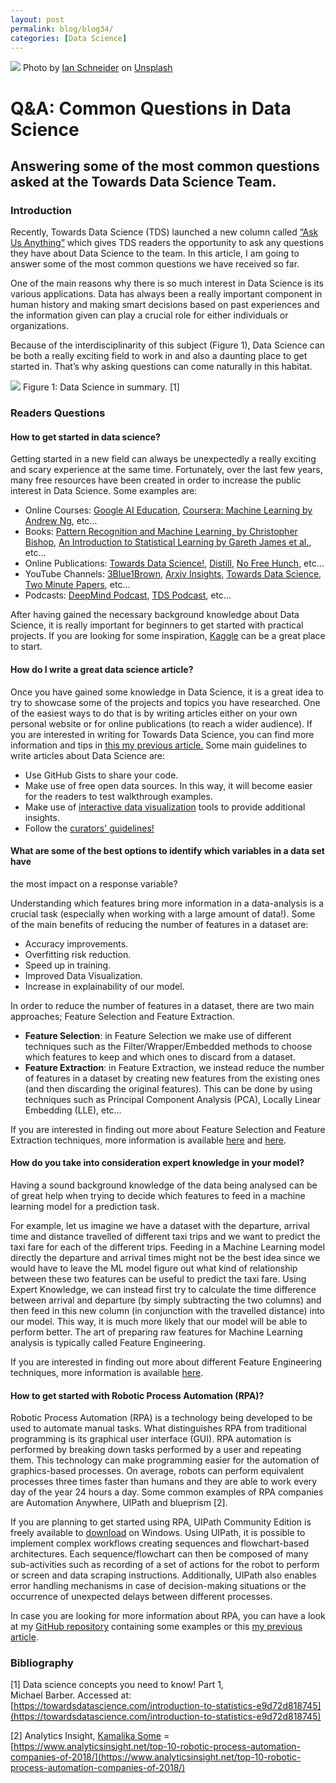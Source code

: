 ```yaml
---
layout: post
permalink: blog/blog34/
categories: [Data Science]
---
```


![](https://cdn-images-1.medium.com/max/2600/0*YA7oZ_Z36iQbeHB2)
<span class="figcaption_hack">Photo by [Ian
Schneider](https://unsplash.com/@goian?utm_source=medium&utm_medium=referral) on
[Unsplash](https://unsplash.com?utm_source=medium&utm_medium=referral)</span>

<!--end_excerpt-->

# Q&A: Common Questions in Data Science

## Answering some of the most common questions asked at the Towards Data Science Team.

### Introduction

Recently, Towards Data Science (TDS) launched a new column called [“Ask Us
Anything”](https://towardsdatascience.com/ask-us-anything-70617fc7eccf) which
gives TDS readers the opportunity to ask any questions they have about Data
Science to the team. In this article, I am going to answer some of the most
common questions we have received so far.

One of the main reasons why there is so much interest in Data Science is its
various applications. Data has always been a really important component in human
history and making smart decisions based on past experiences and the information
given can play a crucial role for either individuals or organizations.

Because of the interdisciplinarity of this subject (Figure 1), Data Science can
be both a really exciting field to work in and also a daunting place to get
started in. That’s why asking questions can come naturally in this habitat.

![](https://cdn-images-1.medium.com/max/2000/1*jd_xgOzAFw7rBklREtgOTQ.png)
<span class="figcaption_hack">Figure 1: Data Science in summary. [1]</span>

### Readers Questions

#### How to get started in data science?

Getting started in a new field can always be unexpectedly a really exciting and
scary experience at the same time. Fortunately, over the last few years, many
free resources have been created in order to increase the public interest in
Data Science. Some examples are:

* Online Courses: [Google AI Education](https://ai.google/education/), [Coursera:
Machine Learning by Andrew Ng](https://www.coursera.org/learn/machine-learning),
etc...
* Books: [Pattern Recognition and Machine Learning, by Christopher
Bishop](http://users.isr.ist.utl.pt/~wurmd/Livros/school/Bishop%20-%20Pattern%20Recognition%20And%20Machine%20Learning%20-%20Springer%20%202006.pdf),
[An Introduction to Statistical Learning by Gareth James et
al.](http://faculty.marshall.usc.edu/gareth-james/ISL/), etc…
* Online Publications: [Towards Data Science!](https://towardsdatascience.com/),
[Distill](https://distill.pub/), [No Free Hunch](http://blog.kaggle.com/), etc…
* YouTube Channels:
[3Blue1Brown](https://www.youtube.com/channel/UCYO_jab_esuFRV4b17AJtAw), [Arxiv
Insights](https://www.youtube.com/channel/UCNIkB2IeJ-6AmZv7bQ1oBYg), [Towards
Data Science](https://www.youtube.com/channel/UCuHZ1UYfHRqk3-5N5oc97Kw), [Two
Minute Papers](https://www.youtube.com/channel/UCbfYPyITQ-7l4upoX8nvctg), etc…
* Podcasts: [DeepMind
Podcast](https://deepmind.com/blog/article/welcome-to-the-deepmind-podcast),
[TDS Podcast](https://towardsdatascience.com/our-podcast-c5c1129bc5cf), etc…

After having gained the necessary background knowledge about Data Science, it is
really important for beginners to get started with practical projects. If you
are looking for some inspiration, [Kaggle](https://www.kaggle.com/) can be a
great place to start.

#### How do I write a great data science article?

Once you have gained some knowledge in Data Science, it is a great idea to try
to showcase some of the projects and topics you have researched. One of the
easiest ways to do that is by writing articles either on your own personal
website or for online publications (to reach a wider audience). If you are
interested in writing for Towards Data Science, you can find more information
and tips in [this my previous
article.](https://towardsdatascience.com/writing-for-towards-data-science-more-than-a-community-6c9f0452b280)
Some main guidelines to write articles about Data Science are:

* Use GitHub Gists to share your code.
* Make use of free open data sources. In this way, it will become easier for the
readers to test walkthrough examples.
* Make use of [interactive data
visualization](https://towardsdatascience.com/interactive-data-visualization-167ae26016e8)
tools to provide additional insights.
* Follow the [curators'
guidelines!](https://help.medium.com/hc/en-us/articles/360006362473-Medium-s-Curation-Guidelines-everything-writers-need-to-know)

#### What are some of the best options to identify which variables in a data set have
the most impact on a response variable?

Understanding which features bring more information in a data-analysis is a
crucial task (especially when working with a large amount of data!). Some of the
main benefits of reducing the number of features in a dataset are:

* Accuracy improvements.
* Overfitting risk reduction.
* Speed up in training.
* Improved Data Visualization.
* Increase in explainability of our model.

In order to reduce the number of features in a dataset, there are two main
approaches; Feature Selection and Feature Extraction.

* **Feature Selection**: in Feature Selection we make use of different techniques
such as the Filter/Wrapper/Embedded methods to choose which features to keep and
which ones to discard from a dataset.
* **Feature Extraction**: in Feature Extraction, we instead reduce the number of
features in a dataset by creating new features from the existing ones (and then
discarding the original features). This can be done by using techniques such as
Principal Component Analysis (PCA), Locally Linear Embedding (LLE), etc…

If you are interested in finding out more about Feature Selection and Feature
Extraction techniques, more information is available
[here](https://towardsdatascience.com/feature-selection-techniques-1bfab5fe0784)
and
[here](https://towardsdatascience.com/feature-extraction-techniques-d619b56e31be).

#### How do you take into consideration expert knowledge in your model?

Having a sound background knowledge of the data being analysed can be of great
help when trying to decide which features to feed in a machine learning model
for a prediction task.

For example, let us imagine we have a dataset with the departure, arrival time
and distance travelled of different taxi trips and we want to predict the taxi
fare for each of the different trips. Feeding in a Machine Learning model
directly the departure and arrival times might not be the best idea since we
would have to leave the ML model figure out what kind of relationship between
these two features can be useful to predict the taxi fare. Using Expert
Knowledge, we can instead first try to calculate the time difference between
arrival and departure (by simply subtracting the two columns) and then feed in
this new column (in conjunction with the travelled distance) into our model.
This way, it is much more likely that our model will be able to perform better.
The art of preparing raw features for Machine Learning analysis is typically
called Feature Engineering.

If you are interested in finding out more about different Feature Engineering
techniques, more information is available
[here](https://towardsdatascience.com/feature-engineering-techniques-9a57e4901545).


#### How to get started with Robotic Process Automation (RPA)?

Robotic Process Automation (RPA) is a technology being developed to be used to
automate manual tasks. What distinguishes RPA from traditional programming is
its graphical user interface (GUI). RPA automation is performed by breaking down
tasks performed by a user and repeating them. This technology can make
programming easier for the automation of graphics-based processes. On average,
robots can perform equivalent processes three times faster than humans and they
are able to work every day of the year 24 hours a day. Some common examples of
RPA companies are Automation Anywhere, UIPath and blueprism [2].

If you are planning to get started using RPA, UIPath Community Edition is freely
available to
[download](https://www.uipath.com/developers/community-edition-download) on
Windows. Using UIPath, it is possible to implement complex workflows creating
sequences and flowchart-based architectures. Each sequence/flowchart can then be
composed of many sub-activities such as recording of a set of actions for the
robot to perform or screen and data scraping instructions. Additionally, UIPath
also enables error handling mechanisms in case of decision-making situations or
the occurrence of unexpected delays between different processes.

In case you are looking for more information about RPA, you can have a look at
my [GitHub repository](https://github.com/pierpaolo28/UIPath) containing some
examples or this [my previous
article](https://towardsdatascience.com/robotic-process-automation-rpa-using-uipath-7b4645aeea5a).

### Bibliography

[1] Data science concepts you need to know! Part 1, <br> Michael Barber.
Accessed at:
[https://towardsdatascience.com/introduction-to-statistics-e9d72d818745](https://towardsdatascience.com/introduction-to-statistics-e9d72d818745)

[2] Analytics Insight, [Kamalika
Some](https://www.analyticsinsight.net/author/kamalika/) =
[https://www.analyticsinsight.net/top-10-robotic-process-automation-companies-of-2018/](https://www.analyticsinsight.net/top-10-robotic-process-automation-companies-of-2018/)
